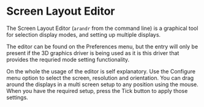 # Screen Layout Editor

The Screen Layout Editor (`arandr` from the command line) is a graphical tool for selection display modes, and setting up multiple displays.

The editor can be found on the Preferences menu, but the entry will only be present if the 3D graphics driver is being used as it is this driver that provides the requried mode setting functionality.

On the whole the usage of the editor is self explanatory. Use the Configure menu option to select the screen, resolution and orientation. You can drag around the displays in a multi screen setup to any position using the mouse. When you have the required setup, press the Tick button to apply those settings. 



